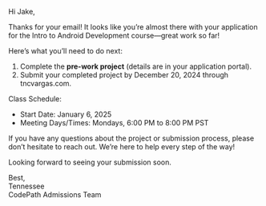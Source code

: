Hi Jake,  

Thanks for your email! It looks like you’re almost there with your application for the Intro to Android Development course—great work so far!  

Here’s what you’ll need to do next:  
1. Complete the **pre-work project** (details are in your application portal).  
2. Submit your completed project by December 20, 2024 through tncvargas.com.  

Class Schedule:  
- Start Date: January 6, 2025   
- Meeting Days/Times: Mondays, 6:00 PM to 8:00 PM PST  

If you have any questions about the project or submission process, please don’t hesitate to reach out. We’re here to help every step of the way!  

Looking forward to seeing your submission soon.  

Best,  
Tennessee  
CodePath Admissions Team  
